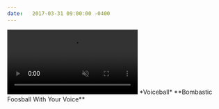 ```yaml
---
date:   2017-03-31 09:00:00 -0400
---
```


<video autoplay loop muted playsinline size="#half">
    <source src="..\assets\videos\projects\voiceball.mp4" type="video/mp4">
</video>
*Voiceball*
**Bombastic Foosball With Your Voice**
